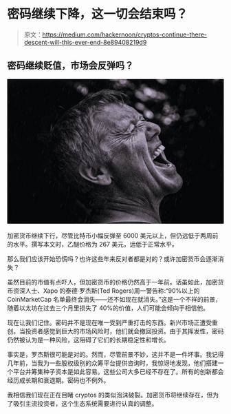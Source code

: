 # 密码继续下降，这一切会结束吗？

> 原文：<https://medium.com/hackernoon/cryptos-continue-there-descent-will-this-ever-end-8e89408219d9>

## 密码继续贬值，市场会反弹吗？

![](img/87ea7e5997ef7715fd47c8fa7c18e08a.png)

加密货币继续下行，尽管比特币小幅反弹至 6000 美元以上，但仍远低于两周前的水平。撰写本文时，乙醚价格为 267 美元，远低于正常水平。

那么我们应该开始恐慌吗？也许这些年来反对者都是对的？或许加密货币会逐渐消失？

虽然目前的市值有点吓人，但加密货币的价格仍然高于一年前。话虽如此，加密货币资深人士、Xapo 的泰德·罗杰斯(Ted Rogers)周一警告称:“90%以上的 CoinMarketCap 名单最终会消失——还不如现在就消失。”这是一个不祥的前景，随着以太坊在过去三个月里损失了 40%的价值，人们可能会倾向于相信他。

现在让我们记住。密码并不是现在唯一受到严重打击的东西。新兴市场正遭受重创。当投资者感觉到巨大的市场风险时，他们就会撤回投资。由于其挥发性，密码仍然被认为是一种风险，这阻碍了它们的长期稳定性和增长。

事实是，罗杰斯很可能是对的。然而，尽管前景不妙，这并不是一件坏事。我记得几年前，当我为一些股权级别的众筹平台提供咨询时，我惊讶地发现，他们搭建一个平台并筹集种子资本是如此容易。这些公司大多已经不存在了。所有的创新都会经历成长期和衰退期。密码也不例外。

我相信我们现在正在目睹 cryptos 的类似泡沫破裂。加密货币将继续存在，但为了吸引主流投资者，这个生态系统需要进行认真的调整。